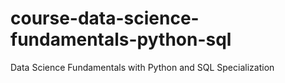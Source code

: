 # course-data-science-fundamentals-python-sql
Data Science Fundamentals with Python and SQL Specialization
